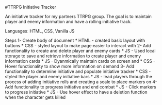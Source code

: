 #TTRPG Initiative Tracker

An initiative tracker for my partners TTRPG group. The goal is to maintain player and enemy information and have a rolling initiative track.

Languages:
HTML, CSS, Vanilla JS

Steps
1- Create body of document
    * HTML - created basic layout with buttons
    * CSS - styled layout to make page easier to interact with
2- Add functionality to create and delete player and enemy cards
    * JS - Used local storage to save and retrieve information to create player and enemy information cards
    * JS - Dyanmically maintain cards on screen and
    * CSS - Hover functionality to show more information on demand
3- Add functionality to determine initiative and populate initiative tracker
    * CSS - styled the player and enemy initiative bars
    * JS - lead players through the process of adding initiative rolls and creating a scale to place markers on
4- Add functionality to progress initiative and end combat
    * JS - Click markers to progress initiative
    * JS - Use hover effect to have a deletion function when the character gets killed